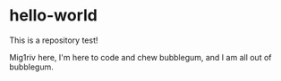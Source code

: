 # hello-world

This is a repository test!

Mig1riv here, I'm here to code and chew bubblegum, and I am all out of bubblegum.

